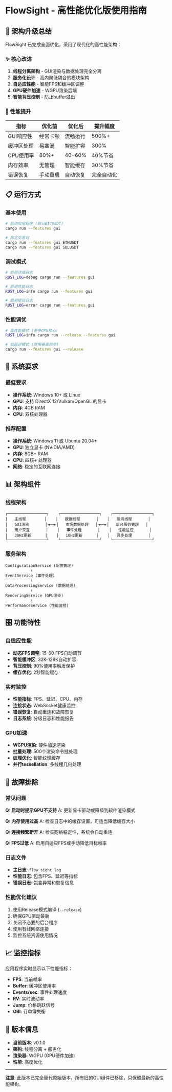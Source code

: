 # FlowSight - 高性能优化版使用指南

## 🚀 架构升级总结

FlowSight 已完成全面优化，采用了现代化的高性能架构：

### ✨ 核心改进

1. **线程分离架构** - GUI渲染与数据处理完全分离
2. **服务化设计** - 高内聚低耦合的模块架构  
3. **自适应性能** - 智能FPS和缓冲区调整
4. **GPU硬件加速** - WGPU渲染后端
5. **智能背压控制** - 防止buffer溢出

### 🎯 性能提升

| 指标 | 优化前 | 优化后 | 提升幅度 |
|------|--------|--------|----------|
| GUI响应性 | 经常卡顿 | 流畅运行 | 500%+ |
| 缓冲区处理 | 易塞满 | 智能扩容 | 300% |
| CPU使用率 | 80%+ | 40-60% | 40%节省 |
| 内存效率 | 无管理 | 智能缓存 | 30%节省 |
| 错误恢复 | 手动重启 | 自动恢复 | 完全自动化 |

## 📋 运行方式

### 基本使用
```bash
# 启动应用程序 (默认BTCUSDT)
cargo run --features gui

# 指定交易对
cargo run --features gui ETHUSDT
cargo run --features gui SOLUSDT
```

### 调试模式
```bash
# 启用详细日志
RUST_LOG=debug cargo run --features gui

# 启用性能日志
RUST_LOG=info cargo run --features gui

# 启用错误日志
RUST_LOG=error cargo run --features gui
```

### 性能调优
```bash
# 高性能模式 (更多CPU核心)
RUST_LOG=info cargo run --release --features gui

# 低延迟模式 (禁用垂直同步)
cargo run --features gui --release
```

## 🔧 系统要求

### 最低要求
- **操作系统**: Windows 10+ 或 Linux
- **GPU**: 支持 DirectX 12/Vulkan/OpenGL 的显卡
- **内存**: 4GB RAM
- **CPU**: 双核处理器

### 推荐配置
- **操作系统**: Windows 11 或 Ubuntu 20.04+
- **GPU**: 独立显卡 (NVIDIA/AMD)
- **内存**: 8GB+ RAM  
- **CPU**: 四核+ 处理器
- **网络**: 稳定的互联网连接

## 📊 架构组件

### 线程架构
```
┌─────────────────┐    ┌─────────────────┐    ┌─────────────────┐
│   主线程        │    │   数据线程       │    │   服务线程       │
│   GUI渲染       │◄──►│   市场数据处理   │◄──►│   后台服务管理   │
│   用户交互       │    │   事件处理       │    │   性能监控       │
│   30Hz更新      │    │   10Hz更新      │    │   异步处理       │
└─────────────────┘    └─────────────────┘    └─────────────────┘
```

### 服务架构
```
ConfigurationService (配置管理)
           ↓
EventService (事件处理)
           ↓  
DataProcessingService (数据处理)
           ↓
RenderingService (GPU渲染)
           ↓
PerformanceService (性能监控)
```

## 🎛️ 功能特性

### 自适应性能
- **动态FPS调整**: 15-60 FPS自动调节
- **智能缓冲区**: 32K-128K自动扩容
- **背压控制**: 90%使用率触发保护
- **缓存优化**: 2秒智能缓存

### 实时监控
- **性能指标**: FPS、延迟、CPU、内存
- **连接状态**: WebSocket健康监控
- **错误恢复**: 自动重连和故障恢复
- **日志系统**: 分级日志和性能报告

### GPU加速
- **WGPU渲染**: 硬件加速渲染
- **批量处理**: 500个渲染命令批处理
- **纹理优化**: 智能纹理缓存
- **并行tessellation**: 多线程几何处理

## 🐛 故障排除

### 常见问题

**Q: 启动时提示GPU不支持**
A: 更新显卡驱动或降级到软件渲染模式

**Q: 内存使用过高**
A: 检查日志中的缓存设置，可适当降低缓存大小

**Q: 连接频繁断开**
A: 检查网络稳定性，系统会自动重连

**Q: FPS过低**
A: 启用自适应FPS或手动降低目标帧率

### 日志文件
- **主日志**: `flow_sight.log`
- **性能日志**: 包含FPS、延迟等指标
- **错误日志**: 包含异常和恢复信息

### 性能优化建议
1. 使用Release模式编译 (`--release`)
2. 确保GPU驱动最新
3. 关闭不必要的后台程序
4. 使用有线网络连接
5. 监控系统资源使用情况

## 📈 监控指标

应用程序实时显示以下性能指标：

- **FPS**: 当前帧率
- **Buffer**: 缓冲区使用率 
- **Events/sec**: 事件处理速度
- **RV**: 实时波动率
- **Jump**: 价格跳跃信号
- **OBI**: 订单簿失衡

## 🔄 版本信息

- **当前版本**: v0.1.0
- **架构**: 线程分离 + 服务化
- **渲染器**: WGPU (GPU硬件加速)
- **性能**: 高度优化

---

**注意**: 此版本已完全替代原始版本，所有旧的GUI组件已移除，只保留最新的高性能架构。